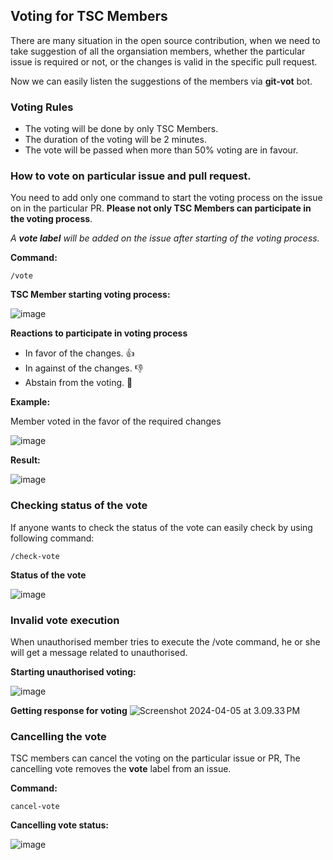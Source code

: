 ## Voting for TSC Members

There are many situation in the open source contribution, when we need to take suggestion of all the organsiation members, whether the particular issue is required or not, or the changes is valid in the specific pull request. 

Now we can easily listen the suggestions of the members via **git-vot** bot.

### Voting Rules

* The voting will be done by only TSC Members.
* The duration of the voting will be 2 minutes. 
* The vote will be passed when more than 50% voting are in favour.

### How to vote on particular issue and pull request.

You need to add only one command to start the voting process on the issue on in the particular PR. **Please not only TSC Members can participate in the voting process**.

*A **vote label** will be added on the issue after starting of the voting process.*

**Command:**

```
/vote
```

**TSC Member starting voting process:**

![image](https://hackmd.io/_uploads/Sk_L-CWyR.png)


**Reactions to participate in voting process**
* In favor of the changes. 👍
* In against of the changes. 👎
* Abstain from the voting. 👀


**Example:**

Member voted in the favor of the required changes

![image](https://hackmd.io/_uploads/BybuXCZ1C.png)


**Result:**


![image](https://hackmd.io/_uploads/ByXBNRWJA.png)


### Checking status of the vote 
If anyone wants to check the status of the vote can easily check by using following command:

```
/check-vote
```
**Status of the vote**

![image](https://hackmd.io/_uploads/ry3dOLGJ0.png)

### Invalid vote execution 


When unauthorised member tries to execute the /vote command, he or she will get a message related to unauthorised. 

**Starting unauthorised voting:**

![image](https://hackmd.io/_uploads/BywW8AbkR.png)


**Getting response for voting**
![Screenshot 2024-04-05 at 3.09.33 PM](https://hackmd.io/_uploads/HybSDBakA.png)



### Cancelling the vote 

TSC members can cancel the voting on the particular issue or PR, The cancelling vote removes the **vote** label from an issue.

**Command:**
```
cancel-vote
```

**Cancelling vote status:**

![image](https://hackmd.io/_uploads/rkhgYUzkC.png)
